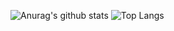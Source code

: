 ![Anurag's github stats](https://github-readme-stats.vercel.app/api?username=sksksk1748&theme=vue-dark)
![Top Langs](https://github-readme-stats.vercel.app/api/top-langs/?username=sksksk1748&layout=compact&theme=vue-dark)